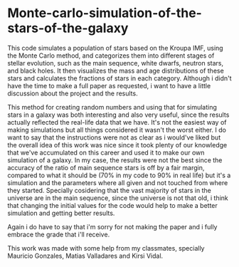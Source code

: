 # Monte-carlo-simulation-of-the-stars-of-the-galaxy
This code simulates a population of stars based on the Kroupa IMF, using the Monte Carlo method, and categorizes them into different stages of stellar evolution, such as the main sequence, white dwarfs, neutron stars, and black holes. It then visualizes the mass and age distributions of these stars and calculates the fractions of stars in each category.
Although i didn't have the time to make a full paper as requested, i want to have a little discussion about the project and the results.

This method for creating random numbers and using that for simulating stars in a galaxy was both interesting and also very useful, since the results actually reflected the real-life data that we have. It's not the easiest way of making simulations but all things considered it wasn't the worst either.
I do want to say that the instructions were not as clear as i would've liked but the overall idea of this work was nice since it took plenty of our knowledge that we've accumulated on this career and used it to make our own simulation of a galaxy. In my case, the results were not the best since the accuracy of the ratio of main sequence stars is off by a fair margin, compared to what it should be (70% in my code to 90% in real life) but it's a simulation and the parameters where all given and not touched from where they started. Specially cosidering that the vast majority of stars in the universe are in the main sequence, since the universe is not that old, i think that changing the initial values for the code would help to make a better simulation and getting better results.


Again i do have to say that i'm sorry for not making the paper and i fully embrace the grade that i'll receive.

This work was made with some help from my classmates, specially Mauricio Gonzales, Matias Valladares and Kirsi Vidal.
